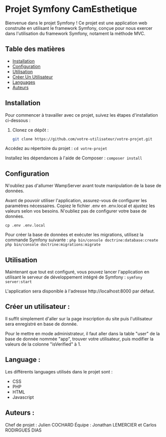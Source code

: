 # Projet Symfony CamEsthetique

Bienvenue dans le projet Symfony ! Ce projet est une application web construite en utilisant le framework Symfony, conçue pour nous exercer dans l'utilisation du framework Symfony, notament la méthode MVC.

## Table des matières

- [Installation](#installation)
- [Configuration](#configuration)
- [Utilisation](#utilisation)
- [Créer Un Utilisateur](#créer-un-utilisateur-)
- [Languages](#language)
- [Auteurs](#auteurs)

## Installation

Pour commencer à travailler avec ce projet, suivez les étapes d'installation ci-dessous :

1. Clonez ce dépôt :

   ```bash
   git clone https://github.com/votre-utilisateur/votre-projet.git
Accédez au répertoire du projet :
`cd votre-projet`

Installez les dépendances à l'aide de Composer :
`composer install`

## Configuration
N'oubliez pas d'allumer WampServer avant toute manipulation de la base de données.

Avant de pouvoir utiliser l'application, assurez-vous de configurer les paramètres nécessaires. Copiez le fichier .env en .env.local et ajustez les valeurs selon vos besoins. N'oubliez pas de configurer votre base de données.

`cp .env .env.local`

Pour créer la base de données et exécuter les migrations, utilisez la commande Symfony suivante :
`php bin/console doctrine:database:create`
`php bin/console doctrine:migrations:migrate`

## Utilisation

Maintenant que tout est configuré, vous pouvez lancer l'application en utilisant le serveur de développement intégré de Symfony :
`symfony server:start`

L'application sera disponible à l'adresse http://localhost:8000 par défaut.

## Créer un utilisateur :

Il suffit simplement d'aller sur la page inscription du site puis l'utilisateur sera enregistré en base de donnée.

Pour le mettre en mode administrateur, il faut aller dans la table "user" de la base de donnée nommée "app", trouver votre utilisateur, puis modifier la valeurs de la colonne "isVerified" à 1.

## Language :

Les différents languages utilisés dans le projet sont :
- CSS
- PHP
- HTML
- Javascript

## Auteurs :

Chef de projet : Julien COCHARD
Équipe : Jonathan LEMERCIER et Carlos RODIRGUES DIAS
